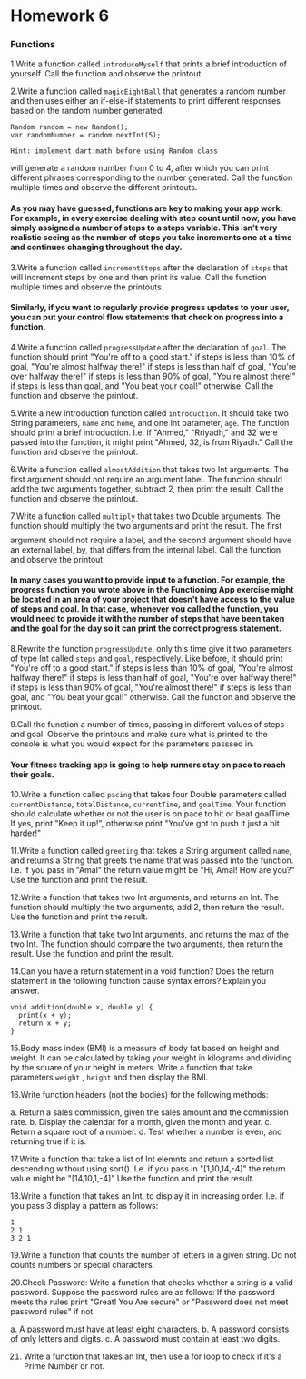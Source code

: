 # Homework 6

### Functions

1.Write a function called `introduceMyself` that prints a brief introduction of yourself. Call the function and observe the printout.

2.Write a function called `magicEightBall` that generates a random number and then uses either an if-else-if statements to print different responses based on the random number generated.
```
Random random = new Random();
var randomNumber = random.nextInt(5);
``` 
`Hint: implement dart:math before using Random class`

will generate a random number from 0 to 4, after which you can print different phrases corresponding to the number generated. Call the function multiple times and observe the different printouts.

#### As you may have guessed, functions are key to making your app work. For example, in every exercise dealing with step count until now, you have simply assigned a number of steps to a steps variable. This isn't very realistic seeing as the number of steps you take increments one at a time and continues changing throughout the day.

3.Write a function called `incrementSteps` after the declaration of `steps` that will increment steps by one and then print its value. Call the function multiple times and observe the printouts.

#### Similarly, if you want to regularly provide progress updates to your user, you can put your control flow statements that check on progress into a function. 

4.Write a function called `progressUpdate` after the declaration of `goal`. The function should print "You're off to a good start." if steps is less than 10% of goal, "You're almost halfway there!" if steps is less than half of goal, "You're over halfway there!" if steps is less than 90% of goal, "You're almost there!" if steps is less than goal, and "You beat your goal!" otherwise. Call the function and observe the printout.

5.Write a new introduction function called `introduction`. It should take two String parameters, `name` and `home`, and one Int parameter, `age`. The function should print a brief introduction. I.e. if "Ahmed," "Rriyadh," and 32 were passed into the function, it might print "Ahmed, 32, is from Riyadh." Call the function and observe the printout.

$$$$6.Write a function called `almostAddition` that takes two Int arguments. The first argument should not require an argument label. The function should add the two arguments together, subtract 2, then print the result. Call the function and observe the printout.

7.Write a function called `multiply` that takes two Double arguments. The function should multiply the two arguments and print the result. The first $$$$argument should not require a label, and the second argument should have an external label, by, that differs from the internal label. Call the function and observe the printout.

#### In many cases you want to provide input to a function. For example, the progress function you wrote above in the Functioning App exercise might be located in an area of your project that doesn't have access to the value of steps and goal. In that case, whenever you called the function, you would need to provide it with the number of steps that have been taken and the goal for the day so it can print the correct progress statement.

8.Rewrite the function `progressUpdate`, only this time give it two parameters of type Int called `steps` and `goal`, respectively. Like before, it should print "You're off to a good start." if steps is less than 10% of goal, "You're almost halfway there!" if steps is less than half of goal, "You're over halfway there!" if steps is less than 90% of goal, "You're almost there!" if steps is less than goal, and "You beat your goal!" otherwise. Call the function and observe the printout.

9.Call the function a number of times, passing in different values of steps and goal. Observe the printouts and make sure what is printed to the console is what you would expect for the parameters passsed in.

#### Your fitness tracking app is going to help runners stay on pace to reach their goals. 

10.Write a function called `pacing` that takes four Double parameters called `currentDistance`, `totalDistance`, `currentTime`, and `goalTime`. Your function should calculate whether or not the user is on pace to hit or beat goalTime. If yes, print "Keep it up!", otherwise print "You've got to push it just a bit harder!"

11.Write a function called `greeting` that takes a String argument called `name`, and returns a String that greets the name that was passed into the function. I.e. if you pass in "Amal" the return value might be "Hi, Amal! How are you?" Use the function and print the result.

12.Write a function that takes two Int arguments, and returns an Int. The function should multiply the two arguments, add 2, then return the result. Use the function and print the result.

13.Write a function that take two Int arguments, and returns the max of the two Int. The function should compare the two arguments, then return the result. Use the function and print the result.

14.Can you have a return statement in a void function? Does the return statement in the following function cause syntax errors? Explain you answer.

```
void addition(double x, double y) {   
  print(x + y);
  return x + y;
}
```

15.Body mass index (BMI) is a measure of body fat based on height and weight. It can be calculated by taking your weight in kilograms and dividing by the square of your height in meters. Write a function that take 
parameters `weight` , `height` and then display the BMI.

16.Write function headers (not the bodies) for the following methods:

a. Return a sales commission, given the sales amount and the commission rate.
b. Display the calendar for a month, given the month and year.
c. Return a square root of a number.
d. Test whether a number is even, and returning true if it is.

17.Write a function that take a list of Int elemnts and return a sorted list descending without using sort().  I.e. if you pass in "[1,10,14,-4]" the return value might be "[14,10,1,-4]" Use the function and print the result.

18.Write a function that takes an Int, to display it in increasing order.
 I.e. if you pass 3 display a pattern as follows:
 
```
1
2 1 
3 2 1 
```

19.Write a function that counts the number of letters in a given string. Do not counts numbers or special characters.

20.Check Password: Write a function that checks whether a string is a valid password. Suppose the password rules are as follows:
If the password meets the rules print "Great! You Are secure" or "Password does not meet password rules" if not.

a. A password must have at least eight characters.
b. A password consists of only letters and digits.
c. A password must contain at least two digits.

21. Write a function that takes an Int, then use a for loop to check if it's a Prime Number or not.





